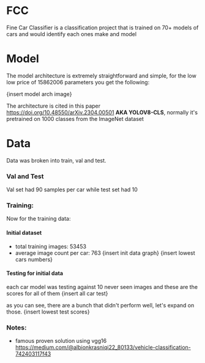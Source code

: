 # FCC
Fine Car Classifier is a classification project that is trained on 70+ models of cars and would identify each ones make and model


# Model
The model architecture is extremely straightforward and simple, for the low low price of 15862006 parameters you get the following:

{insert model arch image}

The architecture is cited in this paper https://doi.org/10.48550/arXiv.2304.00501 **AKA YOLOV8-CLS**, normally it's pretrained on 1000 classes from the ImageNet dataset

# Data
Data was broken into train, val and test.

### Val and Test
Val set had 90 samples per car while test set had 10

### Training:
Now for the training data:

#### Initial dataset
- total training images: 53453
- average image count per car: 763
{insert init data graph}
{insert lowest cars numbers}

#### Testing for initial data
each car model was testing against 10 never seen images and these are the scores for all of them
{insert all car test}

as you can see, there are a bunch that didn't perform well, let's expand on those.
{insert lowest test scores}


### Notes:
- famous proven solution using vgg16 https://medium.com/@albionkrasniqi22_80133/vehicle-classification-742403117f43